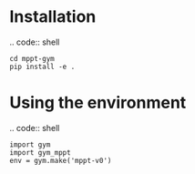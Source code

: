 Installation
============

.. code:: shell

    cd mppt-gym
    pip install -e .

Using the environment
============
.. code:: shell

    import gym
    import gym_mppt
    env = gym.make('mppt-v0')
